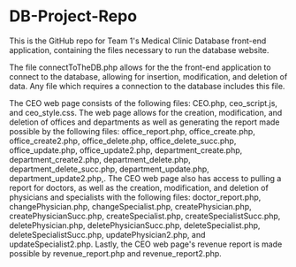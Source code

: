 # DB-Project-Repo
This is the GitHub repo for Team 1's Medical Clinic Database front-end application, containing the files necessary to run the database website.

The file connectToTheDB.php allows for the the front-end application to connect to the database, allowing for insertion, modification, and deletion of data. Any file which requires a connection to the database includes this file.



The CEO web page consists of the following files: CEO.php, ceo_script.js, and ceo_style.css. The web page allows for the creation, modification, and deletion of offices and departments as well as generating the report made possible by the following files: office_report.php, office_create.php, office_create2.php, office_delete.php, office_delete_succ.php, office_update.php, office_update2.php, department_create.php, department_create2.php, department_delete.php, department_delete_succ.php, department_update.php, department_update2.php,. The CEO web page also has access to pulling a report for doctors, as well as the creation, modification, and deletion of physicians and specialists with the following files: doctor_report.php,  changePhysician.php, changeSpecialist.php, createPhysician.php, createPhysicianSucc.php, createSpecialist.php, createSpecialistSucc.php, deletePhysician.php, deletePhysicianSucc.php, deleteSpecialist.php, deleteSpecialistSucc.php, updatePhysician2.php, and updateSpecialist2.php. Lastly, the CEO web page's revenue report is made possible by revenue_report.php and revenue_report2.php.

